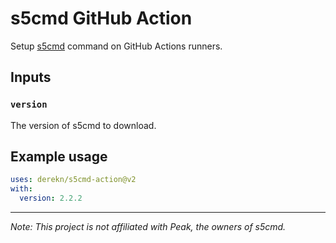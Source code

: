 # s5cmd GitHub Action

Setup [s5cmd](https://github.com/peak/s5cmd) command on GitHub Actions runners.

## Inputs

### `version`

The version of s5cmd to download.

## Example usage

```yaml
uses: derekn/s5cmd-action@v2
with:
  version: 2.2.2
```

---
_Note: This project is not affiliated with Peak, the owners of s5cmd._
